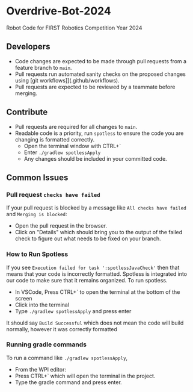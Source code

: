 # Overdrive-Bot-2024
Robot Code for FIRST Robotics Competition Year 2024

## Developers

* Code changes are expected to be made through pull requests from a feature branch to `main`.
* Pull requests run automated sanity checks on the proposed changes using [git workflows]](.github/workflows).
* Pull requests are expected to be reviewed by a teammate before merging.

## Contribute

* Pull requests are required for all changes to `main`.
* Readable code is a priority, run `spotless` to ensure the
  code you are changing is formatted correctly.
  * Open the terminal window with CTRL+`
  * Enter `./gradlew spotlessApply`
  * Any changes should be included in your committed code.

## Common Issues

### Pull request `checks have failed`

If your pull request is blocked by a message like `All checks have failed` and `Merging is blocked`:

* Open the pull request in the browser.
* Click on "Details" which should bring you to the output of the failed check to figure out what needs to be fixed on your branch.

### How to Run Spotless

If you see `Execution failed for task ':spotlessJavaCheck'` then that means that your code is incorrectly formatted.
Spotless is integrated into our code to make sure that it remains organized.
To run spotless.
* In VSCode, Press CTRL+` to open the terminal at the bottom of the screen
* Click into the terminal
* Type `./gradlew spotlessApply` and press enter

It should say `Build Successful` which does not mean the code will build normally, however it was correctly formatted



### Running gradle commands

To run a command like `./gradlew spotlessApply`,

* From the WPI editor:
* Press CTRL+` which will open the terminal in the project.
* Type the gradle command and press enter.
